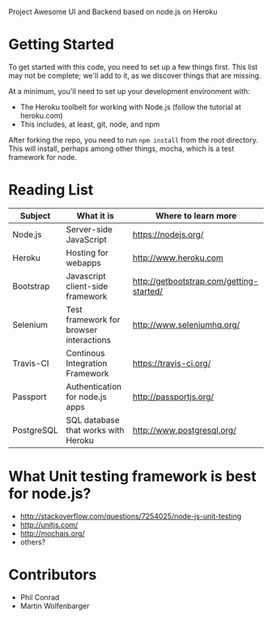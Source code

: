 
Project Awesome UI and Backend based on node.js on Heroku

# Getting Started

To get started with this code, you need to set up a few things first.  This list may not be complete; we'll add to it, as we discover things that are missing.

At a minimum, you'll need to set up your development environment with:
* The Heroku toolbelt for working with Node.js (follow the tutorial at heroku.com)
 * This includes, at least, git, node, and npm

After forking the repo, you need to run `npm install` from the root directory.  This will install, perhaps among other things, mocha, which is a test framework for node.


# Reading List

 Subject   | What it is | Where to learn more
 ---------- | --------- | ----------------------
 Node.js    | Server-side JavaScript | https://nodejs.org/
 Heroku    | Hosting for webapps | http://www.heroku.com
 Bootstrap | Javascript client-side framework | http://getbootstrap.com/getting-started/
 Selenium | Test framework for browser interactions |  http://www.seleniumhq.org/
 Travis-CI | Continous Integration Framework | https://travis-ci.org/
 Passport  | Authentication for node.js apps | http://passportjs.org/
 PostgreSQL | SQL database that works with Heroku | http://www.postgresql.org/
 
 
# What Unit testing framework is best for node.js?

* http://stackoverflow.com/questions/7254025/node-js-unit-testing
* http://unitjs.com/
* http://mochajs.org/
* others?



# Contributors
* Phil Conrad
* Martin Wolfenbarger

